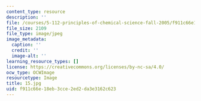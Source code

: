 ```yaml
---
content_type: resource
description: ''
file: /courses/5-112-principles-of-chemical-science-fall-2005/f911c66e18eb3cce2ed2da3e3162c623_15.jpg
file_size: 2109
file_type: image/jpeg
image_metadata:
  caption: ''
  credit: ''
  image-alt: ''
learning_resource_types: []
license: https://creativecommons.org/licenses/by-nc-sa/4.0/
ocw_type: OCWImage
resourcetype: Image
title: 15.jpg
uid: f911c66e-18eb-3cce-2ed2-da3e3162c623
---
```

